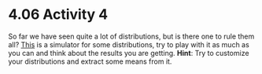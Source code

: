# 4.06 Activity 4

So far we have seen quite a lot of distributions, but is there one to rule them all? [This](http://onlinestatbook.com/stat_sim/sampling_dist/index.html) is a simulator for some distributions, try to play with it as much as you can and think about the results you are getting.
**Hint**: Try to customize your distributions and extract some means from it.
